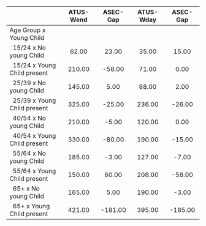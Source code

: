 
|                      |    ATUS-Wend |     ASEC-Gap |    ATUS-Wday |     ASEC-Gap |
| -------------------- | :----------: | :----------: | :----------: | :----------: |
| Age Group x Young Child |              |              |              |              |
| &nbsp;&nbsp;15/24 x No young Child |        62.00 |        23.00 |        35.00 |        15.00 |
| &nbsp;&nbsp;15/24 x Young Child present |       210.00 |       -58.00 |        71.00 |         0.00 |
| &nbsp;&nbsp;25/39 x No young Child |       145.00 |         5.00 |        88.00 |         2.00 |
| &nbsp;&nbsp;25/39 x Young Child present |       325.00 |       -25.00 |       236.00 |       -26.00 |
| &nbsp;&nbsp;40/54 x No young Child |       210.00 |        -5.00 |       120.00 |         0.00 |
| &nbsp;&nbsp;40/54 x Young Child present |       330.00 |       -80.00 |       190.00 |       -15.00 |
| &nbsp;&nbsp;55/64 x No young Child |       185.00 |        -3.00 |       127.00 |        -7.00 |
| &nbsp;&nbsp;55/64 x Young Child present |       150.00 |        60.00 |       208.00 |       -58.00 |
| &nbsp;&nbsp;65+ x No young Child |       165.00 |         5.00 |       190.00 |        -3.00 |
| &nbsp;&nbsp;65+ x Young Child present |       421.00 |      -181.00 |       395.00 |      -185.00 |


